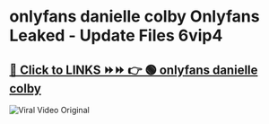 
 # onlyfans danielle colby Onlyfans Leaked - Update Files 6vip4

## <h2><a href="https://clipsfans.com/onlyfans_danielle_colby&ref=git">🔗 Click to LINKS ⏩⏩ 👉 🟢 onlyfans danielle colby </a></h2>

<a href="https://clipsfans.com/onlyfans_danielle_colby&ref=git" rel="nofollow" data-target="animated-image.originalLink"><img src="https://i.ibb.co.com/xMMVF88/686577567.gif" alt="Viral Video Original" style="max-width: 100%; display: inline-block;" data-target="animated-image.originalImage"></a>

